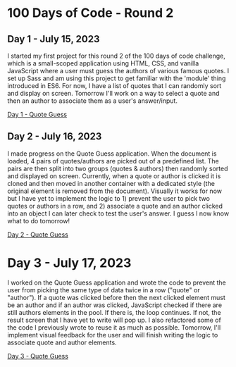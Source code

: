 # 100 Days of Code - Round 2

## Day 1 - July 15, 2023

I started my first project for this round 2 of the 100 days of code challenge, which is a small-scoped application using HTML, CSS, and vanilla JavaScript where a user must guess the authors of various famous quotes.
I set up Sass and am using this project to get familiar with the 'module' thing introduced in ES6. For now, I have a list of quotes that I can randomly sort and display on screen.
Tomorrow I'll work on a way to select a quote and then an author to associate them as a user's answer/input.

[Day 1 - Quote Guess](https://github.com/joanFaseDev/Round2/commit/0f9f43251345be1c808c6bd2750379f0c5c292e8)


## Day 2 - July 16, 2023

I made progress on the Quote Guess application. When the document is loaded, 4 pairs of quotes/authors are picked out of a predefined list. The pairs are then split into two groups (quotes & authors) then randomly sorted and displayed on screen.
Currently, when a quote or author is clicked it is cloned and then moved in another container with a dedicated style (the original element is removed from the document). Visually it works for now but I have yet to implement the logic to 1) prevent the user to pick two quotes or authors in a row, and 2) associate a quote and an author clicked into an object I can later check to test the user's answer.
I guess I now know what to do tomorrow!

[Day 2 - Quote Guess](https://github.com/joanFaseDev/Round2/commit/fe3ac8706c7c5d85623c52e34e6947aba9b2c675)


# Day 3 - July 17, 2023

I worked on the Quote Guess application and wrote the code to prevent the user from picking the same type of data twice in a row ("quote" or "author"). If a quote was clicked before then the next clicked element must be an author and if an author was clicked, JavaScript checked if there are still authors elements in the pool. If there is, the loop continues. If not, the result screen that I have yet to write will pop up.
I also refactored some of the code I previously wrote to reuse it as much as possible. Tomorrow, I'll implement visual feedback for the user and will finish writing the logic to associate quote and author elements.

[Day 3 - Quote Guess]()